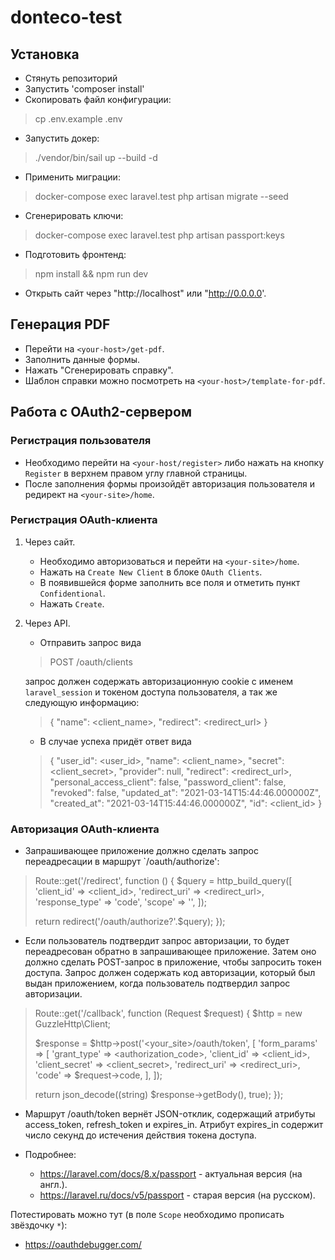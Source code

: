 # donteco-test

## Установка

- Стянуть репозиторий
- Запустить 'composer install'
- Скопировать файл конфигурации:
> cp .env.example .env

- Запустить докер: 
> ./vendor/bin/sail up --build -d
- Применить миграции:
> docker-compose exec laravel.test php artisan migrate --seed
- Сгенерировать ключи:
> docker-compose exec laravel.test php artisan passport:keys
- Подготовить фронтенд:
> npm install && npm run dev
- Открыть сайт через "http://localhost" или "http://0.0.0.0'.

## Генерация PDF

- Перейти на `<your-host>/get-pdf`.
- Заполнить данные формы.
- Нажать "Сгенерировать справку".
- Шаблон справки можно посмотреть на `<your-host>/template-for-pdf`.

## Работа с OAuth2-сервером

### Регистрация пользователя
- Необходимо перейти на `<your-host/register>` либо нажать на кнопку `Register` в верхнем правом углу главной страницы.
- После заполнения формы произойдёт авторизация пользователя и редирект на `<your-site>/home`.

### Регистрация OAuth-клиента

1. Через сайт.
   
    - Необходимо авторизоваться и перейти на `<your-site>/home`.
    - Нажать на `Create New Client` в блоке `OAuth Clients`.
    - В появившейся форме заполнить все поля и отметить пункт `Confidentional`.
    - Нажать `Create`.
    
2. Через API.

    - Отправить запрос вида
    > POST <your-site>/oauth/clients
    
    запрос должен содержать авторизационную cookie с именем `laravel_session` и токеном доступа пользователя, а так же следующую информацию:
    > {
     "name": <client_name>,
   "redirect": <redirect_url>
   }
   
    - В случае успеха придёт ответ вида
    > {
   "user_id": <user_id>,
   "name": <client_name>,
   "secret": <client_secret>,
   "provider": null,
   "redirect": <redirect_url>,
   "personal_access_client": false,
   "password_client": false,
   "revoked": false,
   "updated_at": "2021-03-14T15:44:46.000000Z",
   "created_at": "2021-03-14T15:44:46.000000Z",
   "id": <client_id>
   }
   
### Авторизация OAuth-клиента

- Запрашивающее приложение должно сделать запрос переадресации в маршрут `<your-site>/oauth/authorize':
>Route::get('/redirect', function () {
$query = http_build_query([
'client_id' => <client_id>,
'redirect_uri' => <redirect_url>,
'response_type' => 'code',
'scope' => '',
]);
>
>return redirect('<your-site>/oauth/authorize?'.$query);
});

- Если пользователь подтвердит запрос авторизации, то будет переадресован обратно в запрашивающее приложение. Затем оно должно сделать POST-запрос в приложение, чтобы запросить токен доступа. Запрос должен содержать код авторизации, который был выдан приложением, когда пользователь подтвердил запрос авторизации.
>Route::get('/callback', function (Request $request) {
$http = new GuzzleHttp\Client;
>
>$response = $http->post('<your_site>/oauth/token', [
'form_params' => [
'grant_type' => <authorization_code>,
'client_id' => <client_id>,
'client_secret' => <client_secret>,
'redirect_uri' => <redirect_uri>,
'code' => $request->code,
],
]);
>
>return json_decode((string) $response->getBody(), true);
});
> 
> 

- Маршрут /oauth/token вернёт JSON-отклик, содержащий атрибуты access_token, refresh_token и expires_in. Атрибут expires_in содержит число секунд до истечения действия токена доступа.
- Подробнее:
  
    - https://laravel.com/docs/8.x/passport - актуальная версия (на англ.).
    - https://laravel.ru/docs/v5/passport - старая версия (на русском).

Потестировать можно тут (в поле `Scope` необходимо прописать звёздочку `*`):

- https://oauthdebugger.com/
